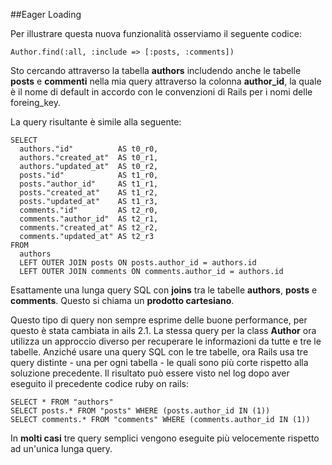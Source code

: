 ##Eager Loading

Per illustrare questa nuova funzionalità osserviamo il seguente codice:

	Author.find(:all, :include => [:posts, :comments])

Sto cercando attraverso la tabella **authors** includendo anche le tabelle **posts** e **commenti** nella mia query attraverso la colonna **author\_id**, la quale è il nome di default in accordo con le convenzioni di Rails per i nomi delle foreing\_key.

La query risultante è simile alla seguente:	

	SELECT
	  authors."id"          AS t0_r0,
	  authors."created_at"  AS t0_r1,
	  authors."updated_at"  AS t0_r2,
	  posts."id"            AS t1_r0,
	  posts."author_id"     AS t1_r1,
	  posts."created_at"    AS t1_r2,
	  posts."updated_at"    AS t1_r3,
	  comments."id"         AS t2_r0,
	  comments."author_id"  AS t2_r1,
	  comments."created_at" AS t2_r2,
	  comments."updated_at" AS t2_r3
	FROM
	  authors
	  LEFT OUTER JOIN posts ON posts.author_id = authors.id
	  LEFT OUTER JOIN comments ON comments.author_id = authors.id

Esattamente una lunga query SQL con **joins** tra le tabelle **authors**, **posts** e **comments**. Questo si chiama un **prodotto cartesiano**.

Questo tipo di query non sempre esprime delle buone performance, per questo è stata cambiata in ails 2.1. La stessa query per la class **Author** ora utilizza un approccio diverso per recuperare le informazioni da tutte e tre le tabelle. Anziché usare una query SQL con le tre tabelle, ora Rails usa tre query distinte - una per ogni tabella - le quali sono più corte rispetto alla soluzione precedente. Il risultato può essere visto nel log dopo aver eseguito il precedente codice ruby on rails:

	SELECT * FROM "authors"
	SELECT posts.* FROM "posts" WHERE (posts.author_id IN (1))
	SELECT comments.* FROM "comments" WHERE (comments.author_id IN (1))

In **molti casi** tre query semplici vengono eseguite più velocemente rispetto ad un'unica lunga query.
